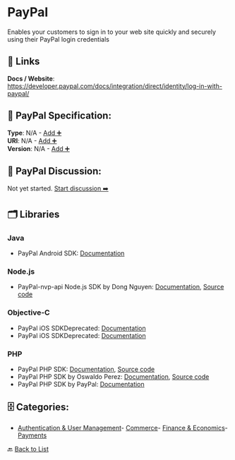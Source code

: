 # PayPal

Enables your customers to sign in to your web site quickly and securely using their PayPal login credentials

##  🔗 Links
**Docs / Website**: https://developer.paypal.com/docs/integration/direct/identity/log-in-with-paypal/

## 🧬 PayPal Specification:
**Type**: N/A - [Add ➕](https://github.com/apis-list/apis-list/edit/main/apis.yaml#L14697)  
**URI**: N/A - [Add ➕](https://github.com/apis-list/apis-list/edit/main/apis.yaml#L14697)  
**Version**: N/A - [Add ➕](https://github.com/apis-list/apis-list/edit/main/apis.yaml#L14697)

## 💬 PayPal Discussion:
Not yet started. [Start discussion ➡️](https://github.com/apis-list/apis-list/discussions/new)

## 🗂️ Libraries
### Java
- PayPal Android SDK: [Documentation](https://github.com/paypal/PayPal-Android-SDK)
### Node.js
- PayPal-nvp-api Node.js SDK by Dong Nguyen: [Documentation](https://www.npmjs.com/package/paypal-nvp-api), [Source code](https://github.com/ndaidong/paypal-nvp-api)
### Objective-C
- PayPal iOS SDKDeprecated: [Documentation]()
- PayPal iOS SDKDeprecated: [Documentation]()
### PHP
- PayPal PHP SDK: [Documentation](https://developer.paypal.com/docs/api/rest-sdks), [Source code](https://github.com/paypal/PayPal-PHP-SDK)
- PayPal PHP SDK by Oswaldo Perez: [Documentation](https://packagist.org/packages/oslawso/paypal-api), [Source code](https://github.com/oslawso/paypal-api)
- PayPal PHP SDK by PayPal: [Documentation](https://github.com/paypal/PayPal-PHP-SDK)


## 🗄️ Categories:
- [Authentication & User Management](https://github.com/apis-list/apis-list#authentication--user-management-)- [Commerce](https://github.com/apis-list/apis-list#commerce-)- [Finance & Economics](https://github.com/apis-list/apis-list#finance--economics-)- [Payments](https://github.com/apis-list/apis-list#payments-)

🔙  [Back to List](https://github.com/apis-list/apis-list)
